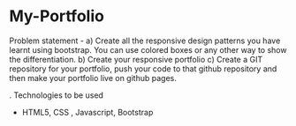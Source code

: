# My-Portfolio

Problem statement -
a) Create all the responsive design patterns you have learnt using bootstrap. You
   can use colored boxes or any other way to show the differentiation.
b) Create your responsive portfolio
c) Create a GIT repository for your portfolio, push your code to that github
   repository and then make your portfolio live on github pages.

.
Technologies to be used
- HTML5, CSS , Javascript, Bootstrap


